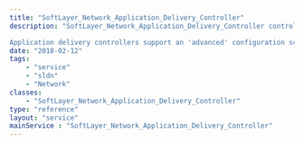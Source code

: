 ```yaml
---
title: "SoftLayer_Network_Application_Delivery_Controller"
description: "SoftLayer_Network_Application_Delivery_Controller controls a single instance of SoftLayer's application delivery controller offerings. Application delivery controllers are capable of application filtering, layer 4 and layer 7 load balancing, and many other functions. Currently SoftLayer employs them as high power load balancers. Load balancing is accomplished similarly to SoftLayer's other load balancer options, through a collection of virtual IP address interfaces. 

Application delivery controllers support an 'advanced' configuration scheme, enabling access directly to the controller's backend management interface. Enable access to this interface via the [SoftLayer_Network_Application_Delivery_Controller::enableAdvancedView](/reference/datatypes/$1/#$2) method in this service. Use the username 'root' and password retrieved from this service along with the management IP address retrieved from this service. Be warned that direct access to the application delivery controller exposes a high degree of functionality. Be careful when directly editing your service to avoid interruption via misconfiguration. "
date: "2018-02-12"
tags:
    - "service"
    - "sldn"
    - "Network"
classes:
    - "SoftLayer_Network_Application_Delivery_Controller"
type: "reference"
layout: "service"
mainService : "SoftLayer_Network_Application_Delivery_Controller"
---
```

